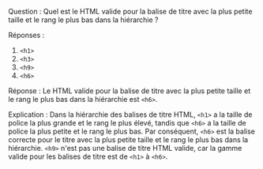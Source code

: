 Question :
Quel est le HTML valide pour la balise de titre avec la plus petite taille et le rang le plus bas dans la hiérarchie ?

Réponses :

1. `<h1>`
2. `<h3>`
3. `<h9>`
4. `<h6>`

Réponse :
Le HTML valide pour la balise de titre avec la plus petite taille et le rang le plus bas dans la hiérarchie est `<h6>`.

Explication :
Dans la hiérarchie des balises de titre HTML, `<h1>` a la taille de police la plus grande et le rang le plus élevé, tandis que `<h6>` a la taille de police la plus petite et le rang le plus bas. Par conséquent, `<h6>` est la balise correcte pour le titre avec la plus petite taille et le rang le plus bas dans la hiérarchie. `<h9>` n'est pas une balise de titre HTML valide, car la gamme valide pour les balises de titre est de `<h1>` à `<h6>`.